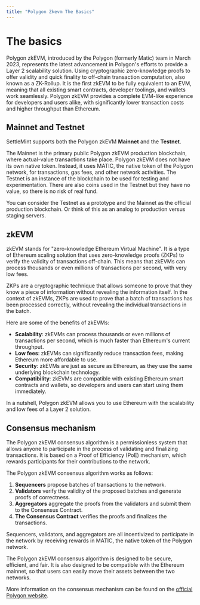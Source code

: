 ```yaml
---
title: "Polygon Zkevm The Basics"
---
```


# The basics

Polygon zkEVM, introduced by the Polygon (formerly Matic) team in March 2023, represents the latest advancement in Polygon's efforts to provide a Layer 2 scalability solution. Using cryptographic zero-knowledge proofs to offer validity and quick finality to off-chain transaction computation, also known as a ZK-Rollup. It is the first zkEVM to be fully equivalent to an EVM, meaning that all existing smart contracts, developer toolings, and wallets work seamlessly. Polygon zkEVM provides a complete EVM-like experience for developers and users alike, with significantly lower transaction costs and higher throughput than Ethereum.

## Mainnet and Testnet

SettleMint supports both the Polygon zkEVM **Mainnet** and the **Testnet**.

The Mainnet is the primary public Polygon zkEVM production blockchain, where actual-value transactions take place. Polygon zkEVM does not have its own native token. Instead, it uses MATIC, the native token of the Polygon network, for transactions, gas fees, and other network activities. The Testnet is an instance of the blockchain to be used for testing and experimentation. There are also coins used in the Testnet but they have no value, so there is no risk of real fund.

You can consider the Testnet as a prototype and the Mainnet as the official production blockchain. Or think of this as an analog to production versus staging servers.

## zkEVM

zkEVM stands for "zero-knowledge Ethereum Virtual Machine". It is a type of Ethereum scaling solution that uses zero-knowledge proofs (ZKPs) to verify the validity of transactions off-chain. This means that zkEVMs can process thousands or even millions of transactions per second, with very low fees.

ZKPs are a cryptographic technique that allows someone to prove that they know a piece of information without revealing the information itself. In the context of zkEVMs, ZKPs are used to prove that a batch of transactions has been processed correctly, without revealing the individual transactions in the batch.

Here are some of the benefits of zkEVMs:

- **Scalability**: zkEVMs can process thousands or even millions of transactions per second, which is much faster than Ethereum's current throughput.
- **Low fees**: zkEVMs can significantly reduce transaction fees, making Ethereum more affordable to use.
- **Security**: zkEVMs are just as secure as Ethereum, as they use the same underlying blockchain technology.
- **Compatibility**: zkEVMs are compatible with existing Ethereum smart contracts and wallets, so developers and users can start using them immediately.

In a nutshell, Polygon zkEVM allows you to use Ethereum with the scalability and low fees of a Layer 2 solution.

## Consensus mechanism

The Polygon zkEVM consensus algorithm is a permissionless system that allows anyone to participate in the process of validating and finalizing transactions. It is based on a Proof of Efficiency (PoE) mechanism, which rewards participants for their contributions to the network.

The Polygon zkEVM consensus algorithm works as follows:

1. **Sequencers** propose batches of transactions to the network.
2. **Validators** verify the validity of the proposed batches and generate proofs of correctness.
3. **Aggregators** aggregate the proofs from the validators and submit them to the Consensus Contract.
4. **The Consensus Contract** verifies the proofs and finalizes the transactions.

Sequencers, validators, and aggregators are all incentivized to participate in the network by receiving rewards in MATIC, the native token of the Polygon network.

The Polygon zkEVM consensus algorithm is designed to be secure, efficient, and fair. It is also designed to be compatible with the Ethereum mainnet, so that users can easily move their assets between the two networks.

More information on the consensus mechanism can be found on the [official Polygon website](https://wiki.polygon.technology/docs/zkevm/architecture/).
